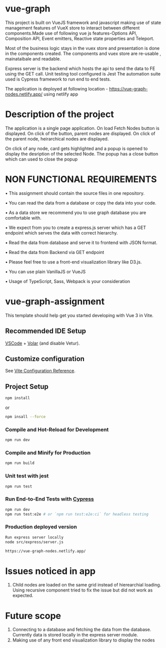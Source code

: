 # vue-graph
This project is built on VueJS framework and javascript making use of state management features of VueX store to interact between different components.Made use of following vue js features-Options API, Composition API, Event emitters, Reactive state properties and Teleport. 

Most of the business logic stays in the vuex store and presentation is done in the components created. The components and vuex store are re-usable , mainataibale and readable. 

Express server is the backend which hosts the api to send the data to FE using the GET call.
Unit testing tool configured is Jest
The automation suite used is Cypress framework to run end to end tests.

The application is deployed at following location - https://vue-graph-nodes.netlify.app/ using netlify app

# Description of the project
The application is a single page application. On load Fetch Nodes button is displayed. On click of the button, parent nodes are displayed. On click of the parent node, heirarchical nodes are displayed. 

On click of any node, card gets highlighted and a popup is opened to display the desription of the selected Node. The popup has a close button which can used to close the popup

# NON FUNCTIONAL REQUIREMENTS
• This assignment should contain the source files in one repository.

• You can read the data from a database or copy the data into your code.

• As a data store we recommend you to use graph database you are comfortable with.

• We expect from you to create a express.js server which has a GET endpoint which
serves the data with correct hierarchy.

• Read the data from database and serve it to frontend with JSON format.

• Read the data from Backend via GET endpoint

• Please feel free to use a front-end visualization library like D3.js.

• You can use plain VanillaJS or VueJS

• Usage of TypeScript, Sass, Webpack is your consideration

# vue-graph-assignment

This template should help get you started developing with Vue 3 in Vite.

## Recommended IDE Setup

[VSCode](https://code.visualstudio.com/) + [Volar](https://marketplace.visualstudio.com/items?itemName=johnsoncodehk.volar) (and disable Vetur).

## Customize configuration

See [Vite Configuration Reference](https://vitejs.dev/config/).

## Project Setup

```sh
npm install
```
or

```sh
npm insall --force
```
 
### Compile and Hot-Reload for Development

```sh
npm run dev
```

### Compile and Minify for Production

```sh
npm run build
```

### Unit test with jest
```sh
npm run test
```

### Run End-to-End Tests with [Cypress](https://www.cypress.io/)

```sh
npm run dev
npm run test:e2e # or `npm run test:e2e:ci` for headless testing
```

### Production deployed version

```sh
Run express server locally
node src/express/server.js

https://vue-graph-nodes.netlify.app/
```

# Issues noticed in app
1. Child nodes are loaded on the same grid instead of hierearchial loading. Using recursive component tried to fix the issue but did not work as expected.

# Future scope
1. Connecting to a database and fetching the data from the database. Currently data is stored locally in the express server module.
2. Making use of any front end visualization library to display the nodes

